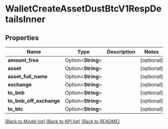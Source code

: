 # WalletCreateAssetDustBtcV1RespDetailsInner

## Properties

Name | Type | Description | Notes
------------ | ------------- | ------------- | -------------
**amount_free** | Option<**String**> |  | [optional]
**asset** | Option<**String**> |  | [optional]
**asset_full_name** | Option<**String**> |  | [optional]
**exchange** | Option<**String**> |  | [optional]
**to_bnb** | Option<**String**> |  | [optional]
**to_bnb_off_exchange** | Option<**String**> |  | [optional]
**to_btc** | Option<**String**> |  | [optional]

[[Back to Model list]](../README.md#documentation-for-models) [[Back to API list]](../README.md#documentation-for-api-endpoints) [[Back to README]](../README.md)


